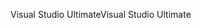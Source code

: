 <span data-ttu-id="d54f2-101">Visual Studio Ultimate</span><span class="sxs-lookup"><span data-stu-id="d54f2-101">Visual Studio Ultimate</span></span>